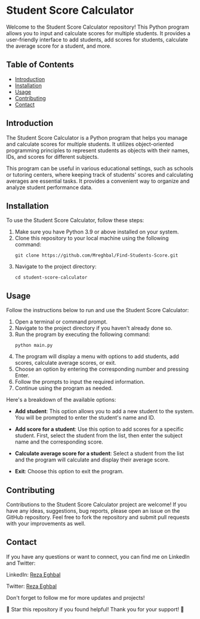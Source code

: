 # Student Score Calculator

Welcome to the Student Score Calculator repository! This Python program allows you to input and calculate scores for multiple students. It provides a user-friendly interface to add students, add scores for students, calculate the average score for a student, and more.

## Table of Contents
- [Introduction](#introduction)
- [Installation](#installation)
- [Usage](#usage)
- [Contributing](#contributing)
- [Contact](#contact)

## Introduction

The Student Score Calculator is a Python program that helps you manage and calculate scores for multiple students. It utilizes object-oriented programming principles to represent students as objects with their names, IDs, and scores for different subjects.

This program can be useful in various educational settings, such as schools or tutoring centers, where keeping track of students' scores and calculating averages are essential tasks. It provides a convenient way to organize and analyze student performance data.

## Installation

To use the Student Score Calculator, follow these steps:

1. Make sure you have Python 3.9 or above installed on your system.
2. Clone this repository to your local machine using the following command:
   ```
   git clone https://github.com/Mreghbal/Find-Students-Score.git
   ```
3. Navigate to the project directory:
   ```
   cd student-score-calculator
   ```

## Usage

Follow the instructions below to run and use the Student Score Calculator:

1. Open a terminal or command prompt.
2. Navigate to the project directory if you haven't already done so.
3. Run the program by executing the following command:
   ```
   python main.py
   ```
4. The program will display a menu with options to add students, add scores, calculate average scores, or exit.
5. Choose an option by entering the corresponding number and pressing Enter.
6. Follow the prompts to input the required information.
7. Continue using the program as needed.

Here's a breakdown of the available options:

- **Add student**: This option allows you to add a new student to the system. You will be prompted to enter the student's name and ID.

- **Add score for a student**: Use this option to add scores for a specific student. First, select the student from the list, then enter the subject name and the corresponding score.

- **Calculate average score for a student**: Select a student from the list and the program will calculate and display their average score.

- **Exit**: Choose this option to exit the program.

## Contributing

Contributions to the Student Score Calculator project are welcome! If you have any ideas, suggestions, bug reports, please open an issue on the GitHub repository. Feel free to fork the repository and submit pull requests with your improvements as well.

## Contact

If you have any questions or want to connect, you can find me on LinkedIn and Twitter:

LinkedIn: [Reza Eghbal](https://www.linkedin.com/in/mreghbal)

Twitter: [Reza Eghbal](https://twitter.com/mreghbal)

Don't forget to follow me for more updates and projects!

🌟 Star this repository if you found helpful! Thank you for your support! 🌟
